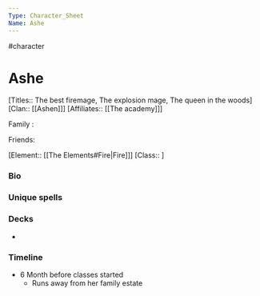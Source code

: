 ```yaml
---
Type: Character_Sheet
Name: Ashe
---
```

#character 

# Ashe
[Titles::  The best firemage, The explosion mage, The queen in the woods]
[Clan:: [[Ashen]]]
[Affiliates:: [[The academy]]]

Family :

Friends:

[Element:: [[The Elements#Fire|Fire]]]
[Class:: ]

### Bio


### Unique spells


### Decks
 - 

### Timeline
* 6 Month before classes started
	* Runs away from her family estate

